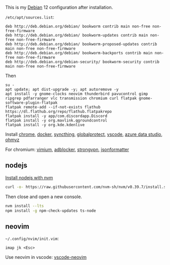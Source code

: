This is my [Debian](https://distrowatch.com/table.php?distribution=debian) 12 configuration after installation.

`/etc/apt/sources.list`:

```
deb http://deb.debian.org/debian/ bookworm contrib main non-free non-free-firmware
deb http://deb.debian.org/debian/ bookworm-updates contrib main non-free non-free-firmware
deb http://deb.debian.org/debian/ bookworm-proposed-updates contrib main non-free non-free-firmware
deb http://deb.debian.org/debian/ bookworm-backports contrib main non-free non-free-firmware
deb http://deb.debian.org/debian-security/ bookworm-security contrib main non-free non-free-firmware
```

Then

```
su -
apt update; apt dist-upgrade -y; apt autoremove -y
apt install -y gnome-clocks neovim thunderbird pavucontrol gimp ripgrep pdfarranger vlc transmission chromium curl flatpak gnome-software-plugin-flatpak
flatpak remote-add --if-not-exists flathub https://dl.flathub.org/repo/flathub.flatpakrepo
flatpak install -y app/com.discordapp.Discord
flatpak install -y org.mavlink.qgroundcontrol
flatpak install -y org.kde.kdenlive
```

Install 
[chrome](https://www.google.com/chrome/dr/download/), 
[docker](https://docs.docker.com/engine/install/debian/), 
[syncthing](https://syncthing.net/), 
[globalprotect](https://github.com/yuezk/GlobalProtect-openconnect), 
[vscode](https://code.visualstudio.com/), 
[azure data studio](https://azure.microsoft.com/en-us/products/data-studio/), 
[ohmyz](https://ohmyz.sh/)

For chromium: 
[vimium](https://chromewebstore.google.com/detail/vimium/dbepggeogbaibhgnhhndojpepiihcmeb), 
[adblocker](https://chromewebstore.google.com/detail/adblocker-ultimate/ohahllgiabjaoigichmmfljhkcfikeof), 
[strongvpn](https://chromewebstore.google.com/detail/strongvpn-the-fastest-pro/ahcoedgggbhcdgmhhhhliafnbcifmdln), 
[jsonformatter](https://chromewebstore.google.com/detail/json-formatter/bcjindcccaagfpapjjmafapmmgkkhgoa)

## nodejs

[Install nodejs with nvm](https://github.com/nvm-sh/nvm#install--update-script)

```bash
curl -o- https://raw.githubusercontent.com/nvm-sh/nvm/v0.39.7/install.sh | bash
```

Then close and open a new console.

```bash
nvm install --lts
npm install -g npm-check-updates ts-node
```

## neovim

`~/.config/nvim/init.vim`:

```
imap jk <Esc>
```

Use neovim in vscode: [vscode-neovim](https://marketplace.visualstudio.com/items?itemName=asvetliakov.vscode-neovim) 

